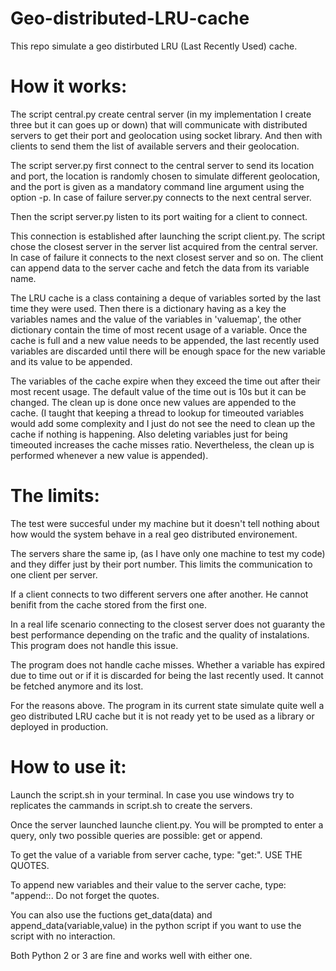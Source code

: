 # Geo-distributed-LRU-cache

This repo simulate a geo distirbuted LRU (Last Recently Used) cache.

# How it works:

The script central.py create central server (in my implementation I create three but it can goes up or down) that will communicate 
with distributed servers to get their port and geolocation using socket library. And then with clients to send them the list of 
available servers and their geolocation.

The script server.py first connect to the central server to send its location and port, the location is randomly chosen to simulate 
different geolocation, and the port is given as a mandatory command line argument using the option -p. In case of failure server.py 
connects to the next central server.

Then the script server.py listen to its port waiting for a client to connect.

This connection is established after launching the script client.py. The script chose the closest server in the server list acquired
from the central server. In case of failure it connects to the next closest server and so on. The client can append data to the 
server cache and fetch the data from its variable name. 

The LRU cache is a class containing a deque of variables sorted by the last time they were used. Then there is a dictionary 
having as a key the variables names and the value of the variables in 'valuemap', the other dictionary contain the time of most 
recent usage of a variable. Once the cache is full and a new value needs to be appended, the last recently used variables are 
discarded until there will be enough space for the new variable and its value to be appended.

The variables of the cache expire when they exceed the time out after their most recent usage. The default value of the time out
is 10s but it can be changed. The clean up is done once new values
are appended to the cache. (I taught that keeping a thread to lookup for timeouted variables would add some complexity and I just
do not see the need to clean up the cache if nothing is happening. Also deleting variables just for being timeouted increases the 
cache misses ratio. Nevertheless, the clean up is performed whenever a new value is appended).

# The limits:

The test were succesful under my machine but it doesn't tell nothing about how would the system behave in a real geo distributed 
environement.

The servers share the same ip, (as I have only one machine to test my code) and they differ just by their port number. This limits 
the communication to one client per server.

If a client connects to two different servers one after another. He cannot benifit from the cache stored from the first one.

In a real life scenario connecting to the closest server does not guaranty the best performance depending on the trafic and the 
quality of instalations. This program does not handle this issue.

The program does not handle cache misses. Whether a variable has expired due to time out or if it is discarded for being the last 
recently used. It cannot be fetched anymore and its lost. 

For the reasons above. The program in its current state simulate quite well a geo distributed LRU cache but it is not ready yet
to be used as a library or deployed in production.

# How to use it:

Launch the script.sh in your terminal. In case you use windows try to replicates the cammands in script.sh to create the servers.

Once the server launched launche client.py. You will be prompted to enter a query, only two possible queries are possible: get or append.

To get the value of a variable from server cache, type: "get:<variable name>". USE THE QUOTES.

To append new variables and their value to the server cache, type: "append:<variable name>:<variable value>. Do not forget the quotes.

You can also use the fuctions get_data(data) and append_data(variable,value) in the python script if you want to use the script 
with no interaction.

Both Python 2 or 3 are fine and works well with either one.



